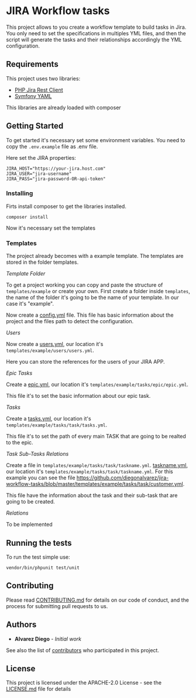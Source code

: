 # JIRA Workflow tasks

This project allows to you create a workflow template to build tasks in Jira. You only need to set the specifications in multiples YML files, and then the script will generate the tasks and their relationships accordingly the YML configuration.

## Requirements

This project uses two libraries:

- [PHP Jira Rest Client](https://github.com/lesstif/php-jira-rest-client)
- [Symfony YAML](https://symfony.com/doc/current/components/yaml.html)

This libraries are already loaded with composer

## Getting Started

To get started it's necessary set some environment variables. You need to copy the `.env.example` file as .env file.

Here set the JIRA properties:

```
JIRA_HOST="https://your-jira.host.com"
JIRA_USER="jira-username"
JIRA_PASS="jira-password-OR-api-token"
```

### Installing

Firts install composer to get the libraries installed.

```
composer install
```

Now it's necessary set the templates

### Templates

The project already becomes with a example template. The templates are stored in the folder templates.

*Template Folder*

To get a project working you can copy and paste the structure of `templates/example` or create your own.
First create a folder inside `templates`, the name of the folder it's going to be the name of your template. In our case it's "example".

Now create a [config.yml](https://github.com/diegonalvarez/jira-workflow-tasks/blob/master/templates/example/config.yml) file.
This file has basic information about the project and the files path to detect the configuration.

*Users*

Now create a [users.yml](https://github.com/diegonalvarez/jira-workflow-tasks/blob/master/templates/example/users/users.yml), our location it's `templates/example/users/users.yml`.

Here you can store the references for the users of your JIRA APP.

*Epic Tasks*

Create a [epic.yml](https://github.com/diegonalvarez/jira-workflow-tasks/blob/master/templates/example/tasks/epic/epic.yml), our location it's `templates/example/tasks/epic/epic.yml`.

This file it's to set the basic information about our epic task.

*Tasks*

Create a [tasks.yml](https://github.com/diegonalvarez/jira-workflow-tasks/blob/master/templates/example/tasks/task/tasks.yml), our location it's `templates/example/tasks/task/tasks.yml`.

This file it's to set the path of every main TASK that are going to be realted to the epic.

*Task Sub-Tasks Relations*

Create a file in `templates/example/tasks/task/taskname.yml`. [taskname.yml](https://github.com/diegonalvarez/jira-workflow-tasks/blob/master/templates/example/tasks/task/customer.yml), our location it's `templates/example/tasks/task/taskname.yml`. For this example you can see the file https://github.com/diegonalvarez/jira-workflow-tasks/blob/master/templates/example/tasks/task/customer.yml.

This file have the information about the task and their sub-task that are going to be created.

*Relations*

To be implemented

## Running the tests

To run the test simple use:

```
vendor/bin/phpunit test/unit
```

## Contributing

Please read [CONTRIBUTING.md](CONTRIBUTING.md) for details on our code of conduct, and the process for submitting pull requests to us.

## Authors

* **Alvarez Diego** - *Initial work*

See also the list of [contributors](https://github.com/diegonalvarez/jira-workflow-tasks/graphs/contributors) who participated in this project.

## License

This project is licensed under the APACHE-2.0 License - see the [LICENSE.md](LICENSE.md) file for details
